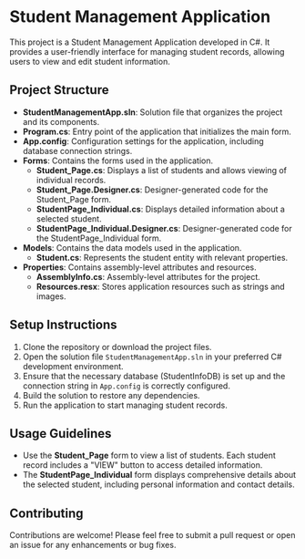 # Student Management Application

This project is a Student Management Application developed in C#. It provides a user-friendly interface for managing student records, allowing users to view and edit student information.

## Project Structure

- **StudentManagementApp.sln**: Solution file that organizes the project and its components.
- **Program.cs**: Entry point of the application that initializes the main form.
- **App.config**: Configuration settings for the application, including database connection strings.
- **Forms**: Contains the forms used in the application.
  - **Student_Page.cs**: Displays a list of students and allows viewing of individual records.
  - **Student_Page.Designer.cs**: Designer-generated code for the Student_Page form.
  - **StudentPage_Individual.cs**: Displays detailed information about a selected student.
  - **StudentPage_Individual.Designer.cs**: Designer-generated code for the StudentPage_Individual form.
- **Models**: Contains the data models used in the application.
  - **Student.cs**: Represents the student entity with relevant properties.
- **Properties**: Contains assembly-level attributes and resources.
  - **AssemblyInfo.cs**: Assembly-level attributes for the project.
  - **Resources.resx**: Stores application resources such as strings and images.

## Setup Instructions

1. Clone the repository or download the project files.
2. Open the solution file `StudentManagementApp.sln` in your preferred C# development environment.
3. Ensure that the necessary database (StudentInfoDB) is set up and the connection string in `App.config` is correctly configured.
4. Build the solution to restore any dependencies.
5. Run the application to start managing student records.

## Usage Guidelines

- Use the **Student_Page** form to view a list of students. Each student record includes a "VIEW" button to access detailed information.
- The **StudentPage_Individual** form displays comprehensive details about the selected student, including personal information and contact details.

## Contributing

Contributions are welcome! Please feel free to submit a pull request or open an issue for any enhancements or bug fixes.